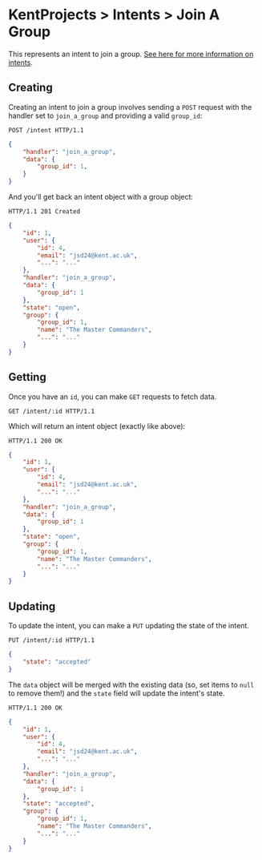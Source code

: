 # KentProjects > Intents > Join A Group

This represents an intent to join a group. [See here for more information on intents](./generic.md).

## Creating

Creating an intent to join a group involves sending a `POST` request with the handler set to `join_a_group` and 
providing a valid `group_id`:

```http
POST /intent HTTP/1.1
```
```json
{
    "handler": "join_a_group",
    "data": {
        "group_id": 1,
    }
}
```

And you'll get back an intent object with a group object:

```http
HTTP/1.1 201 Created
```
```json
{
    "id": 1,
    "user": {
        "id": 4,
        "email": "jsd24@kent.ac.uk",
        "...": "..."
    },
    "handler": "join_a_group",
    "data": {
        "group_id": 1
    },
    "state": "open",
    "group": {
        "group_id": 1,
        "name": "The Master Commanders",
        "...": "..."
    }
}
```

## Getting

Once you have an `id`, you can make `GET` requests to fetch data.

```http
GET /intent/:id HTTP/1.1
```

Which will return an intent object (exactly like above):

```http
HTTP/1.1 200 OK
```
```json
{
    "id": 1,
    "user": {
        "id": 4,
        "email": "jsd24@kent.ac.uk",
        "...": "..."
    },
    "handler": "join_a_group",
    "data": {
        "group_id": 1
    },
    "state": "open",
    "group": {
        "group_id": 1,
        "name": "The Master Commanders",
        "...": "..."
    }
}
```

## Updating

To update the intent, you can make a `PUT` updating the state of the intent.

```http
PUT /intent/:id HTTP/1.1
```
```json
{
    "state": "accepted"
}
```

The `data` object will be merged with the existing data (so, set items to `null` to remove them!) and the `state` field
will update the intent's state.

```http
HTTP/1.1 200 OK
```
```json
{
    "id": 1,
    "user": {
        "id": 4,
        "email": "jsd24@kent.ac.uk",
        "...": "..."
    },
    "handler": "join_a_group",
    "data": {
        "group_id": 1
    },
    "state": "accepted",
    "group": {
        "group_id": 1,
        "name": "The Master Commanders",
        "...": "..."
    }
}
```